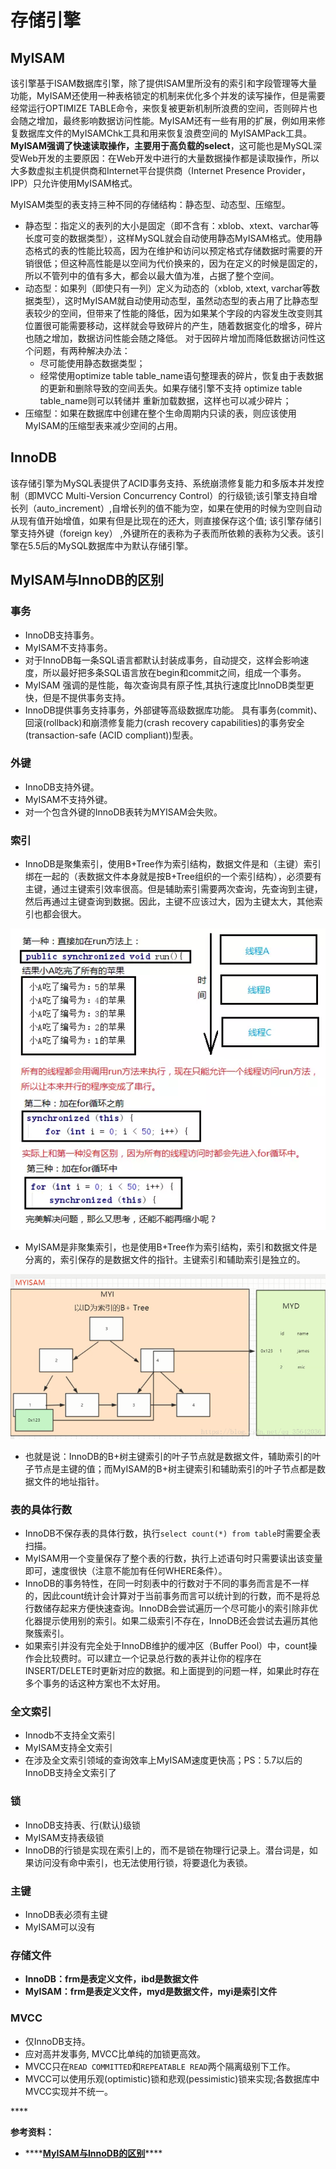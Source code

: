 # 存储引擎

## **MyISAM**

该引擎基于ISAM数据库引擎，除了提供ISAM里所没有的索引和字段管理等大量功能，MyISAM还使用一种表格锁定的机制来优化多个并发的读写操作，但是需要经常运行OPTIMIZE TABLE命令，来恢复被更新机制所浪费的空间，否则碎片也会随之增加，最终影响数据访问性能。MyISAM还有一些有用的扩展，例如用来修复数据库文件的MyISAMChk工具和用来恢复浪费空间的 MyISAMPack工具。**MyISAM强调了快速读取操作，主要用于高负载的select**，这可能也是MySQL深受Web开发的主要原因：在Web开发中进行的大量数据操作都是读取操作，所以大多数虚拟主机提供商和Internet平台提供商（Internet Presence Provider，IPP）只允许使用MyISAM格式。 

MyISAM类型的表支持三种不同的存储结构：静态型、动态型、压缩型。 

* 静态型：指定义的表列的大小是固定（即不含有：xblob、xtext、varchar等长度可变的数据类型），这样MySQL就会自动使用静态MyISAM格式。使用静态格式的表的性能比较高，因为在维护和访问以预定格式存储数据时需要的开销很低；但这种高性能是以空间为代价换来的，因为在定义的时候是固定的，所以不管列中的值有多大，都会以最大值为准，占据了整个空间。 
* 动态型：如果列（即使只有一列）定义为动态的（xblob, xtext, varchar等数据类型），这时MyISAM就自动使用动态型，虽然动态型的表占用了比静态型表较少的空间，但带来了性能的降低，因为如果某个字段的内容发生改变则其位置很可能需要移动，这样就会导致碎片的产生，随着数据变化的增多，碎片也随之增加，数据访问性能会随之降低。 对于因碎片增加而降低数据访问性这个问题，有两种解决办法：
  * 尽可能使用静态数据类型； 
  * 经常使用optimize table table\_name语句整理表的碎片，恢复由于表数据的更新和删除导致的空间丢失。如果存储引擎不支持 optimize table table\_name则可以转储并 重新加载数据，这样也可以减少碎片；
* 压缩型：如果在数据库中创建在整个生命周期内只读的表，则应该使用MyISAM的压缩型表来减少空间的占用。

## **InnoDB**

该存储引擎为MySQL表提供了ACID事务支持、系统崩溃修复能力和多版本并发控制（即MVCC Multi-Version Concurrency Control）的行级锁;该引擎支持自增长列（auto\_increment）,自增长列的值不能为空，如果在使用的时候为空则自动从现有值开始增值，如果有但是比现在的还大，则直接保存这个值; 该引擎存储引擎支持外键（foreign key） ,外键所在的表称为子表而所依赖的表称为父表。该引擎在5.5后的MySQL数据库中为默认存储引擎。

## MyISAM与InnoDB的区别 <a id="articleContentId"></a>

### 事务

* InnoDB支持事务。
* MyISAM不支持事务。
* 对于InnoDB每一条SQL语言都默认封装成事务，自动提交，这样会影响速度，所以最好把多条SQL语言放在begin和commit之间，组成一个事务。
* MyISAM 强调的是性能，每次查询具有原子性,其执行速度比InnoDB类型更快，但是不提供事务支持。
* InnoDB提供事务支持事务，外部键等高级数据库功能。 具有事务\(commit\)、回滚\(rollback\)和崩溃修复能力\(crash recovery capabilities\)的事务安全\(transaction-safe \(ACID compliant\)\)型表。

### 外键

* InnoDB支持外键。
* MyISAM不支持外键。
* 对一个包含外键的InnoDB表转为MYISAM会失败。

### **索引**

* InnoDB是聚集索引，使用B+Tree作为索引结构，数据文件是和（主键）索引绑在一起的（表数据文件本身就是按B+Tree组织的一个索引结构），必须要有主键，通过主键索引效率很高。但是辅助索引需要两次查询，先查询到主键，然后再通过主键查询到数据。因此，主键不应该过大，因为主键太大，其他索引也都会很大。

![](../../.gitbook/assets/image%20%2844%29.png)

* MyISAM是非聚集索引，也是使用B+Tree作为索引结构，索引和数据文件是分离的，索引保存的是数据文件的指针。主键索引和辅助索引是独立的。

![](../../.gitbook/assets/image%20%2854%29.png)

* 也就是说：InnoDB的B+树主键索引的叶子节点就是数据文件，辅助索引的叶子节点是主键的值；而MyISAM的B+树主键索引和辅助索引的叶子节点都是数据文件的地址指针。

### **表的具体行数**

* InnoDB不保存表的具体行数，执行`select count(*) from table`时需要全表扫描。
* MyISAM用一个变量保存了整个表的行数，执行上述语句时只需要读出该变量即可，速度很快（注意不能加有任何WHERE条件）。
* InnoDB的事务特性，在同一时刻表中的行数对于不同的事务而言是不一样的，因此count统计会计算对于当前事务而言可以统计到的行数，而不是将总行数储存起来方便快速查询。InnoDB会尝试遍历一个尽可能小的索引除非优化器提示使用别的索引。如果二级索引不存在，InnoDB还会尝试去遍历其他聚簇索引。
* 如果索引并没有完全处于InnoDB维护的缓冲区（Buffer Pool）中，count操作会比较费时。可以建立一个记录总行数的表并让你的程序在INSERT/DELETE时更新对应的数据。和上面提到的问题一样，如果此时存在多个事务的话这种方案也不太好用。

### **全文索引**

* Innodb不支持全文索引
* MyISAM支持全文索引
* 在涉及全文索引领域的查询效率上MyISAM速度更快高；PS：5.7以后的InnoDB支持全文索引了

### 锁

* InnoDB支持表、行\(默认\)级锁
* MyISAM支持表级锁
* InnoDB的行锁是实现在索引上的，而不是锁在物理行记录上。潜台词是，如果访问没有命中索引，也无法使用行锁，将要退化为表锁。

### **主键**

* InnoDB表必须有主键
* MyISAM可以没有

### **存储文件**

* **InnoDB：frm是表定义文件，ibd是数据文件**
* **MyISAM：frm是表定义文件，myd是数据文件，myi是索引文件**

### **MVCC**

* 仅InnoDB支持。
* 应对高并发事务, MVCC比单纯的加锁更高效。
* MVCC只在`READ COMMITTED`和`REPEATABLE READ`两个隔离级别下工作。
* MVCC可以使用乐观\(optimistic\)锁和悲观\(pessimistic\)锁来实现;各数据库中MVCC实现并不统一。

\*\*\*\*

**参考资料：**

* \*\*\*\*[**MyISAM与InnoDB的区别**](https://blog.csdn.net/qq_35642036/article/details/82820178)\*\*\*\*

